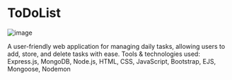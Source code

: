 # ToDoList

![image](https://github.com/user-attachments/assets/1e6ade87-8b7a-41eb-87c3-0eae94c0a9eb)

A user-friendly web application for managing daily tasks, allowing users to add, store, and delete tasks with ease.
Tools & technologies used: Express.js, MongoDB, Node.js, HTML, CSS, JavaScript, Bootstrap, EJS, Mongoose, Nodemon
